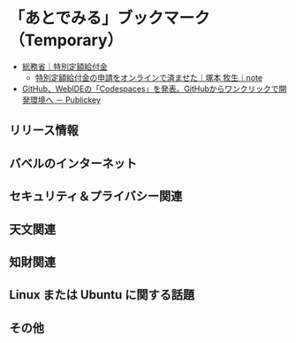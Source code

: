 # 「あとでみる」ブックマーク（Temporary）

- [総務省｜特別定額給付金](https://kyufukin.soumu.go.jp/ja-JP/index.html)
    - [特別定額給付金の申請をオンラインで済ませた｜塚本 牧生｜note](https://note.com/tsukamoto/n/n2484f456581d)
- [GitHub、WebIDEの「Codespaces」を発表。GitHubからワンクリックで開発環境へ － Publickey](https://www.publickey1.jp/blog/20/githubwebidecodespacesgithub.html)

## リリース情報


## バベルのインターネット


## セキュリティ＆プライバシー関連


## 天文関連


## 知財関連


## Linux または Ubuntu に関する話題


## その他


<!-- eof -->
